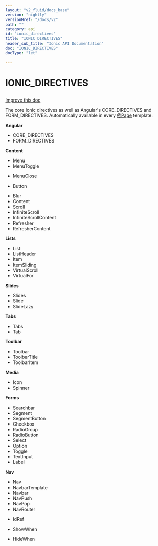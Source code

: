 ```yaml
---
layout: "v2_fluid/docs_base"
version: "nightly"
versionHref: "/docs/v2"
path: ""
category: api
id: "ionic_directives"
title: "IONIC_DIRECTIVES"
header_sub_title: "Ionic API Documentation"
doc: "IONIC_DIRECTIVES"
docType: "let"

---
```










<h1 class="api-title">
<a class="anchor" name="ionic-directives" href="#ionic-directives"></a>

IONIC_DIRECTIVES






</h1>

<a class="improve-v2-docs" href="http://github.com/driftyco/ionic/edit/2.0//ionic/config/directives.ts#L121">
Improve this doc
</a>






<p>The core Ionic directives as well as Angular&#39;s CORE_DIRECTIVES and
FORM_DIRECTIVES.  Automatically available in every <a href="../Page/">@Page</a> template.</p>
<p><strong>Angular</strong></p>
<ul>
<li>CORE_DIRECTIVES</li>
<li>FORM_DIRECTIVES</li>
</ul>
<p><strong>Content</strong></p>
<ul>
<li>Menu</li>
<li>MenuToggle</li>
<li><p>MenuClose</p>
</li>
<li><p>Button</p>
</li>
<li>Blur</li>
<li>Content</li>
<li>Scroll</li>
<li>InfiniteScroll</li>
<li>InfiniteScrollContent</li>
<li>Refresher</li>
<li>RefresherContent</li>
</ul>
<p><strong>Lists</strong></p>
<ul>
<li>List</li>
<li>ListHeader</li>
<li>Item</li>
<li>ItemSliding</li>
<li>VirtualScroll</li>
<li>VirtualFor</li>
</ul>
<p><strong>Slides</strong></p>
<ul>
<li>Slides</li>
<li>Slide</li>
<li>SlideLazy</li>
</ul>
<p><strong>Tabs</strong></p>
<ul>
<li>Tabs</li>
<li>Tab</li>
</ul>
<p><strong>Toolbar</strong></p>
<ul>
<li>Toolbar</li>
<li>ToolbarTitle</li>
<li>ToolbarItem</li>
</ul>
<p><strong>Media</strong></p>
<ul>
<li>Icon</li>
<li>Spinner</li>
</ul>
<p><strong>Forms</strong></p>
<ul>
<li>Searchbar</li>
<li>Segment</li>
<li>SegmentButton</li>
<li>Checkbox</li>
<li>RadioGroup</li>
<li>RadioButton</li>
<li>Select</li>
<li>Option</li>
<li>Toggle</li>
<li>TextInput</li>
<li>Label</li>
</ul>
<p><strong>Nav</strong></p>
<ul>
<li>Nav</li>
<li>NavbarTemplate</li>
<li>Navbar</li>
<li>NavPush</li>
<li>NavPop</li>
<li>NavRouter</li>
<li><p>IdRef</p>
</li>
<li><p>ShowWhen</p>
</li>
<li>HideWhen</li>
</ul>

<!-- @usage tag -->


<!-- @property tags -->



<!-- instance methods on the class --><!-- related link --><!-- end content block -->


<!-- end body block -->

